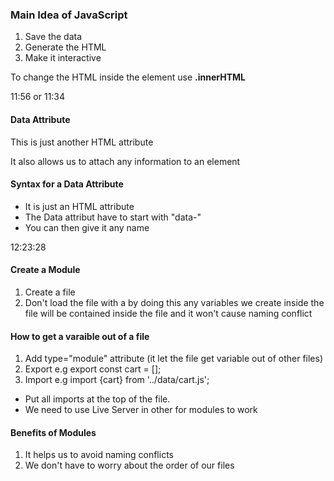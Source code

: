 

### Main Idea of JavaScript
1. Save the data
2. Generate the HTML
3. Make it interactive


To change the HTML inside the element use **.innerHTML**


11:56 or 11:34

#### Data Attribute
This is just another HTML attribute

It also allows us to attach any information to an element

#### Syntax for a Data Attribute
* It is just an HTML attribute 
* The Data attribut have to start with "data-"
* You can then give it any name 


12:23:28

#### Create a Module
1. Create a file 
2. Don't load the file with a <script></script> by doing this any variables we create inside the file will be contained inside the file and it won't cause naming conflict

#### How to get a varaible out of a file
1. Add type="module" attribute (it let the file get variable out of other files)
2. Export e.g export const cart = [];
3. Import e.g import {cart} from '../data/cart.js';

* Put all imports at the top of the file.
* We need to use Live Server in other for modules to work

#### Benefits of Modules
1. It helps us to avoid naming conflicts
2. We don't have to worry about the order of our files